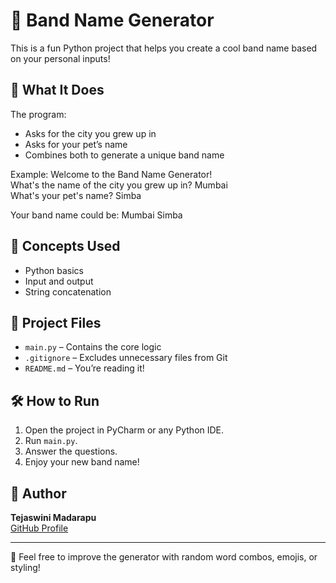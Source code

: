 # 🎸 Band Name Generator

This is a fun Python project that helps you create a cool band name based on your personal inputs!

## 🚀 What It Does

The program:
- Asks for the city you grew up in
- Asks for your pet’s name
- Combines both to generate a unique band name

Example:
Welcome to the Band Name Generator!\
What's the name of the city you grew up in? Mumbai\
What's your pet's name? Simba

Your band name could be: Mumbai Simba

## 🧠 Concepts Used

- Python basics
- Input and output
- String concatenation

## 📁 Project Files

- `main.py` – Contains the core logic
- `.gitignore` – Excludes unnecessary files from Git
- `README.md` – You’re reading it!

## 🛠 How to Run

1. Open the project in PyCharm or any Python IDE.
2. Run `main.py`.
3. Answer the questions.
4. Enjoy your new band name!

## 💬 Author

**Tejaswini Madarapu**  
[GitHub Profile](https://github.com/Tejaswini8888)

---

🎉 Feel free to improve the generator with random word combos, emojis, or styling!
